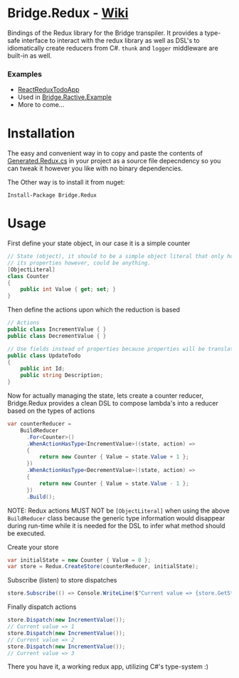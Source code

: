 # Bridge.Redux - [Wiki](https://github.com/Zaid-Ajaj/Bridge.Redux/wiki)
Bindings of the Redux library for the Bridge transpiler. It provides a type-safe interface to interact with the redux library as well as DSL's to idiomatically create reducers from C#. `thunk` and `logger` middleware are built-in as well.

### Examples
 - [ReactReduxTodoApp](https://github.com/Zaid-Ajaj/ReactReduxTodoApp)
 - Used in [Bridge.Ractive.Example](https://github.com/Zaid-Ajaj/Bridge.Ractive/tree/master/Bridge.Ractive.Example)
 - More to come...

# Installation
The easy and convenient way in to copy and paste the contents of [Generated.Redux.cs](https://github.com/Zaid-Ajaj/Bridge.Redux/blob/master/Bridge.Redux/Generated.Redux.cs) in your project as a source file depecndency so you can tweak it however you like with no binary dependencies. 

The Other way is to install it from nuget:
```
Install-Package Bridge.Redux
````
# Usage 
First define your state object, in our case it is a simple counter
```csharp
// State (object), it should to be a simple object literal that only holds data
// its properties however, could be anything. 
[ObjectLiteral]
class Counter
{
    public int Value { get; set; }
}
```
Then define the actions upon which the reduction is based
```csharp
// Actions
public class IncrementValue { }
public class DecrementValue { }

// Use fields instead of properties because properties will be translated to getter and setter methods
public class UpdateTodo 
{
    public int Id;
    public string Description;
}
```
Now for actually managing the state, lets create a counter reducer, Bridge.Redux provides a clean DSL to compose lambda's into a reducer based on the types of actions
```csharp
var counterReducer = 
    BuildReducer
      .For<Counter>() 
      .WhenActionHasType<IncrementValue>((state, action) =>
      {
          return new Counter { Value = state.Value + 1 };
      }) 
      .WhenActionHasType<DecrementValue>((state, action) =>
      {
          return new Counter { Value = state.Value - 1 };
      })
      .Build();
```
NOTE: 
    Redux actions MUST NOT be `[ObjectLiteral]` when using the above `BuildReducer` class because the generic type information would disappear during run-time while it is needed for the DSL to infer what method should be executed.

Create your store
```csharp
var initialState = new Counter { Value = 0 };
var store = Redux.CreateStore(counterReducer, initialState);
```
Subscribe (listen) to store dispatches
```csharp
store.Subscribe(() => Console.WriteLine($"Current value => {store.GetState().Value}"));
```
Finally dispatch actions
```csharp
store.Dispatch(new IncrementValue());
// Current value => 1
store.Dispatch(new IncrementValue());
// Current value => 2
store.Dispatch(new IncrementValue());
// Current value => 3
```
There you have it, a working redux app, utilizing C#'s type-system :)
